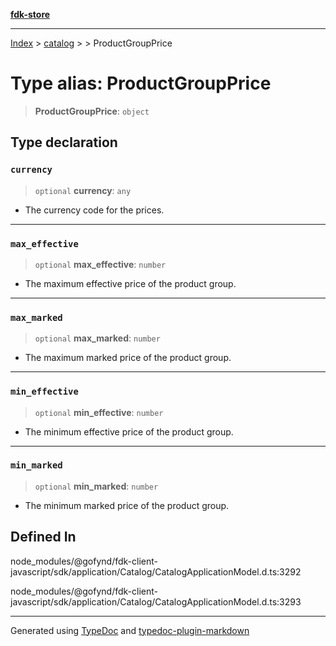 [**fdk-store**](../../../README.md)
***

[Index](../../../API.md) > [catalog](../../README.md) > [<internal>](../README.md) > ProductGroupPrice

# Type alias: ProductGroupPrice

> **ProductGroupPrice**: `object`

## Type declaration

### `currency`

> `optional` **currency**: `any`

- The currency code for the prices.

***

### `max_effective`

> `optional` **max\_effective**: `number`

- The maximum effective price of the product group.

***

### `max_marked`

> `optional` **max\_marked**: `number`

- The maximum marked price of the product group.

***

### `min_effective`

> `optional` **min\_effective**: `number`

- The minimum effective price of the product group.

***

### `min_marked`

> `optional` **min\_marked**: `number`

- The minimum marked price of the product group.

## Defined In

node\_modules/@gofynd/fdk-client-javascript/sdk/application/Catalog/CatalogApplicationModel.d.ts:3292

node\_modules/@gofynd/fdk-client-javascript/sdk/application/Catalog/CatalogApplicationModel.d.ts:3293

***
Generated using [TypeDoc](https://typedoc.org/) and [typedoc-plugin-markdown](https://www.npmjs.com/package/typedoc-plugin-markdown)
